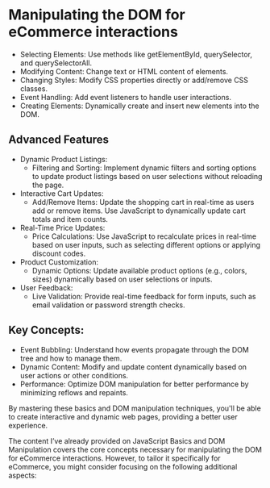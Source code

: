 # Manipulating the DOM for eCommerce interactions
- Selecting Elements: Use methods like getElementById, querySelector, and querySelectorAll.
- Modifying Content: Change text or HTML content of elements.
- Changing Styles: Modify CSS properties directly or add/remove CSS classes.
- Event Handling: Add event listeners to handle user interactions.
- Creating Elements: Dynamically create and insert new elements into the DOM.

## Advanced Features

- Dynamic Product Listings:
    - Filtering and Sorting: Implement dynamic filters and sorting options to update product listings based on user selections without reloading the page.
- Interactive Cart Updates:
   - Add/Remove Items: Update the shopping cart in real-time as users add or remove items. Use JavaScript to dynamically update cart totals and item counts.
- Real-Time Price Updates:
    - Price Calculations: Use JavaScript to recalculate prices in real-time based on user inputs, such as selecting different options or applying discount codes.
- Product Customization:
    - Dynamic Options: Update available product options (e.g., colors, sizes) dynamically based on user selections or inputs.
- User Feedback:
    - Live Validation: Provide real-time feedback for form inputs, such as email validation or password strength checks.



## Key Concepts:
- Event Bubbling: Understand how events propagate through the DOM tree and how to manage them.
- Dynamic Content: Modify and update content dynamically based on user actions or other conditions.
- Performance: Optimize DOM manipulation for better performance by minimizing reflows and repaints.

By mastering these basics and DOM manipulation techniques, you'll be able to create interactive and dynamic web pages, providing a better user experience.

The content I’ve already provided on JavaScript Basics and DOM Manipulation covers the core concepts necessary for manipulating the DOM for eCommerce interactions. However, to tailor it specifically for eCommerce, you might consider focusing on the following additional aspects:
